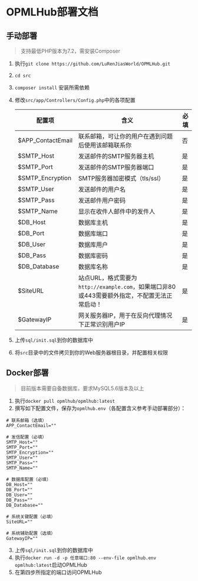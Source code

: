 # OPMLHub部署文档

## 手动部署

> 支持最低PHP版本为7.2，需安装Composer

1. 执行`git clone https://github.com/LuRenJiasWorld/OPMLHub.git`

2. `cd src`

3. `composer install` 安装所需依赖

4. 修改`src/app/Controllers/Config.php`中的各项配置

   | 配置项            | 含义                                                         | 必填 |
   | ----------------- | ------------------------------------------------------------ | ---- |
   | $APP_ContactEmail | 联系邮箱，可让你的用户在遇到问题后使用该邮箱联系你           | 否   |
   | $SMTP_Host        | 发送邮件的SMTP服务器主机                                     | 是   |
   | $SMTP_Port        | 发送邮件的SMTP服务器端口                                     | 是   |
   | $SMTP_Encryption  | SMTP服务器加密模式（tls/ssl）                                | 是   |
   | $SMTP_User        | 发送邮件的用户名                                             | 是   |
   | $SMTP_Pass        | 发送邮件用户密码                                             | 是   |
   | $SMTP_Name        | 显示在收件人邮件中的发件人                                   | 是   |
   | $DB_Host          | 数据库主机                                                   | 是   |
   | $DB_Port          | 数据库端口                                                   | 是   |
   | $DB_User          | 数据库用户                                                   | 是   |
   | $DB_Pass          | 数据库密码                                                   | 是   |
   | $DB_Database      | 数据库名称                                                   | 是   |
   | $SiteURL          | 站点URL，格式需要为`http://example.com`，如果端口非80或443需要额外指定，不配置无法正常启动！ | 是   |
   | $GatewayIP        | 网关服务器IP，用于在反向代理情况下正常识别用户IP             | 是   |

5. 上传`sql/init.sql`到你的数据库中

6. 将`src`目录中的文件拷贝到你的Web服务器根目录，并配置相关权限

## Docker部署

> 目前版本需要自备数据库，要求MySQL5.6版本及以上

1. 执行`docker pull opmlhub/opmlhub:latest`
2. 撰写如下配置文件，保存为`opmlhub.env`（各配置含义参考手动部署部分）：

```
# 联系邮箱（选填）
APP_ContactEmail=""

# 发信配置（必填）
SMTP_Host=""
SMTP_Port=""
SMTP_Encryption=""
SMTP_User=""
SMTP_Pass=""
SMTP_Name=""

# 数据库配置（必填）
DB_Host=""
DB_Port=""
DB_User=""
DB_Pass=""
DB_Database=""

# 系统关键配置（必填）
SiteURL=""

# 系统辅助配置（选填）
GatewayIP=""
```

3. 上传`sql/init.sql`到你的数据库中
4. 执行`docker run -d -p 任意端口:80 --env-file opmlhub.env opmlhub:latest`启动OPMLHub
5. 在第四步所指定的端口访问OPMLHub
